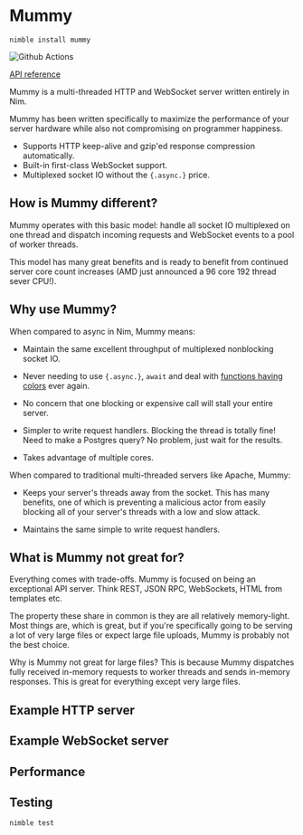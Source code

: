 # Mummy

`nimble install mummy`

![Github Actions](https://github.com/guzba/mummy/workflows/Github%20Actions/badge.svg)

[API reference](https://nimdocs.com/guzba/mummy)

Mummy is a multi-threaded HTTP and WebSocket server written entirely in Nim.

Mummy has been written specifically to maximize the performance of your server hardware while also not compromising on programmer happiness.

* Supports HTTP keep-alive and gzip'ed response compression automatically.
* Built-in first-class WebSocket support.
* Multiplexed socket IO without the `{.async.}` price.

## How is Mummy different?

Mummy operates with this basic model: handle all socket IO multiplexed on one thread and dispatch incoming requests and WebSocket events to a pool of worker threads.

This model has many great benefits and is ready to benefit from continued server core count increases (AMD just announced a 96 core 192 thread sever CPU!).

## Why use Mummy?

When compared to async in Nim, Mummy means:

* Maintain the same excellent throughput of multiplexed nonblocking socket IO.

* Never needing to use `{.async.}`, `await` and deal with [functions having colors](https://journal.stuffwithstuff.com/2015/02/01/what-color-is-your-function/) ever again.

* No concern that one blocking or expensive call will stall your entire server.

* Simpler to write request handlers. Blocking the thread is totally fine! Need to make a Postgres query? No problem, just wait for the results.

* Takes advantage of multiple cores.

When compared to traditional multi-threaded servers like Apache, Mummy:

* Keeps your server's threads away from the socket. This has many benefits, one of which is preventing a malicious actor from easily blocking all of your server's threads with a low and slow attack.

* Maintains the same simple to write request handlers.

## What is Mummy not great for?

Everything comes with trade-offs. Mummy is focused on being an exceptional API server. Think REST, JSON RPC, WebSockets, HTML from templates etc.

The property these share in common is they are all relatively memory-light. Most things are, which is great, but if you're specifically going to be serving a lot of very large files or expect large file uploads, Mummy is probably not the best choice.

Why is Mummy not great for large files? This is because Mummy dispatches fully received in-memory requests to worker threads and sends in-memory responses. This is great for everything except very large files.

## Example HTTP server

## Example WebSocket server

## Performance

## Testing

`nimble test`
